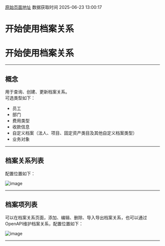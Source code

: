 [原始页面地址](https://docs.ekuaibao.com/docs/open-api/recordLink/info)
数据获取时间 2025-06-23 13:00:17

# 开始使用档案关系

# 开始使用档案关系

* * *

## 概念​

用于查询、创建、更新档案关系。  
可选类型如下：

  * 员工
  * 部门
  * 费用类型
  * 收款信息
  * 自定义档案（法人、项目、固定资产类目及其他自定义档案类型）
  * 业务对象



* * *

## 档案关系列表​

配置位置如下：

![image](/assets/images/档案关系列表-f563c42ece81a161ff313d7cb924f643.png)

* * *

## 档案项列表​

可以在档案关系页面，添加、编辑、删除、导入导出档案关系，也可以通过OpenAPI维护档案关系，配置位置如下：

![image](/assets/images/档案项列表-107bebbafa7de1edc9a3c941367906db.png)

* * *
